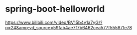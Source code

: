 # spring-boot-helloworld
https://www.bilibili.com/video/BV15b4y1a7yG/?p=24&amp;vd_source=59fab4ae7f7b6462cea577f55587fe78
